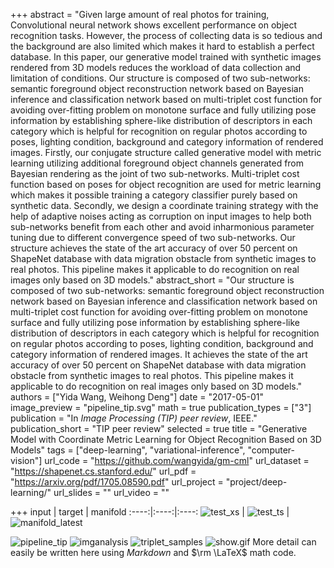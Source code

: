 +++
abstract = "Given large amount of real photos for training, Convolutional neural network shows excellent performance on object recognition tasks. However, the process of collecting data is so tedious and the background are also limited which makes it hard to establish a perfect database. In this paper, our generative model trained with synthetic images rendered from 3D models reduces the workload of data collection and limitation of conditions. Our structure is composed of two sub-networks: semantic foreground object reconstruction network based on Bayesian inference and classification network based on multi-triplet cost function for avoiding over-fitting problem on monotone surface and fully utilizing pose information by establishing sphere-like distribution of descriptors in each category which is helpful for recognition on regular photos according to poses, lighting condition, background and category information of rendered images. Firstly, our conjugate structure called generative model with metric learning utilizing additional foreground object channels generated from Bayesian rendering as the joint of two sub-networks. Multi-triplet cost function based on poses for object recognition are used for metric learning which makes it possible training a category classifier purely based on synthetic data. Secondly, we design a coordinate training strategy with the help of adaptive noises acting as corruption on input images to help both sub-networks benefit from each other and avoid inharmonious parameter tuning due to different convergence speed of two sub-networks. Our structure achieves the state of the art accuracy of over 50 percent on ShapeNet database with data migration obstacle from synthetic images to real photos. This pipeline makes it applicable to do recognition on real images only based on 3D models."
abstract_short = "Our structure is composed of two sub-networks: semantic foreground object reconstruction network based on Bayesian inference and classification network based on multi-triplet cost function for avoiding over-fitting problem on monotone surface and fully utilizing pose information by establishing sphere-like distribution of descriptors in each category which is helpful for recognition on regular photos according to poses, lighting condition, background and category information of rendered images. It achieves the state of the art accuracy of over 50 percent on ShapeNet database with data migration obstacle from synthetic images to real photos. This pipeline makes it applicable to do recognition on real images only based on 3D models."
authors = ["Yida Wang, Weihong Deng"]
date = "2017-05-01"
image_preview = "pipeline_tip.svg"
math = true
publication_types = ["3"]
publication = "In *Image Processing (TIP) peer review*, IEEE."
publication_short = "TIP peer review"
selected = true
title = "Generative Model with Coordinate Metric Learning for Object Recognition Based on 3D Models"
tags = ["deep-learning", "variational-inference", "computer-vision"]
url_code = "https://github.com/wangyida/gm-cml"
url_dataset = "https://shapenet.cs.stanford.edu/"
url_pdf = "https://arxiv.org/pdf/1705.08590.pdf"
url_project = "project/deep-learning/"
url_slides = ""
url_video = ""

+++
input | target | manifold 
:----:|:----:|:----: 
![test_xs](/img/test_xs.png) | ![test_ts](/img/test_ts.png) | ![manifold_latest](/img/manifold_latest.png) 

![pipeline_tip](/img/pipeline_tip.svg)
![imganalysis](/img/imganalysis.svg)
![triplet_samples](/img/triplet_samples.svg)
![show.gif](/img/show.gif)
More detail can easily be written here using *Markdown* and $\rm \LaTeX$ math code.
